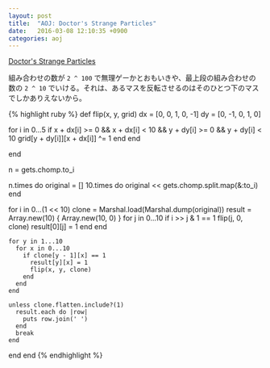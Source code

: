 ```yaml
---
layout: post
title:  "AOJ: Doctor's Strange Particles"
date:   2016-03-08 12:10:35 +0900
categories: aoj
---
```

[Doctor's Strange Particles](http://judge.u-aizu.ac.jp/onlinejudge/description.jsp?id=0131)

組み合わせの数が `2 ^ 100` で無理ゲーかとおもいきや、最上段の組み合わせの数の `2 ^ 10` でいける。それは、あるマスを反転させるのはそのひとつ下のマスでしかありえないから。

{% highlight ruby %}
def flip(x, y, grid)
  dx = [0, 0, 1, 0, -1]
  dy = [0, -1, 0, 1, 0]

  for i in 0...5
    if x + dx[i] >= 0 && x + dx[i] < 10 && y + dy[i] >= 0 && y + dy[i] < 10
      grid[y + dy[i]][x + dx[i]] ^= 1 
    end
  end

end


n = gets.chomp.to_i

n.times do
  original = []
  10.times do
    original << gets.chomp.split.map(&:to_i)
  end

  for i in 0...(1 << 10)
    clone = Marshal.load(Marshal.dump(original))
    result = Array.new(10) { Array.new(10, 0) }
    for j in 0...10
      if i >> j & 1 == 1
        flip(j, 0, clone)
        result[0][j] = 1
      end
    end

    for y in 1...10
      for x in 0...10
        if clone[y - 1][x] == 1
          result[y][x] = 1
          flip(x, y, clone)
        end
      end
    end

    unless clone.flatten.include?(1)
      result.each do |row|
        puts row.join(' ')
      end
      break
    end
  end
end
{% endhighlight %}
